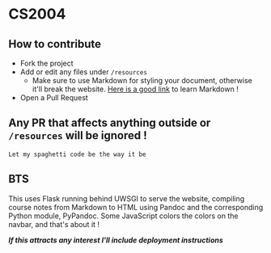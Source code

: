 # CS2004

## How to contribute
- Fork the project
- Add or edit any files under `/resources` 
  - Make sure to use Markdown for styling your document, otherwise it'll break the website. [Here is a 
  good link](https://guides.github.com/features/mastering-markdown/) to learn Markdown !
- Open a Pull Request

## Any PR that affects anything outside or `/resources` will be ignored ! 
```Let my spaghetti code be the way it be```

## BTS
This uses Flask running behind UWSGI to serve the website, compiling course notes from Markdown to HTML using Pandoc and the corresponding Python module, PyPandoc. Some JavaScript colors the colors on the navbar, and that's about it !

***If this attracts any interest I'll include deployment instructions***